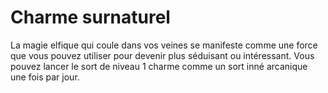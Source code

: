 # Charme surnaturel

<p>La magie elfique qui coule dans vos veines se manifeste comme une force que vous pouvez utiliser pour devenir plus séduisant ou intéressant. Vous pouvez lancer le sort de niveau 1 charme comme un sort inné arcanique une fois par jour.</p>
